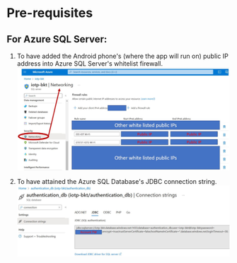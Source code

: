 # Pre-requisites
## For Azure SQL Server:
1. To have added the Android phone's (where the app will run on) public IP address into Azure SQL Server's whitelist firewall.
![Azure SQL Server whitelist firewall](Img/Azure_Public_IP.JPG)

2. To have attained the Azure SQL Database's JDBC connection string.
![Azure SQL DB connection string](Img/Azure_connectionString.JPG) 
